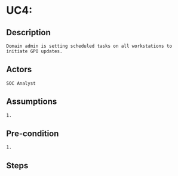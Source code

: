 # UC4: 
## Description
	Domain admin is setting scheduled tasks on all workstations to initiate GPO updates.
## Actors
	SOC Analyst
## Assumptions
	1. 
## Pre-condition
	1. 
## Steps
	
	